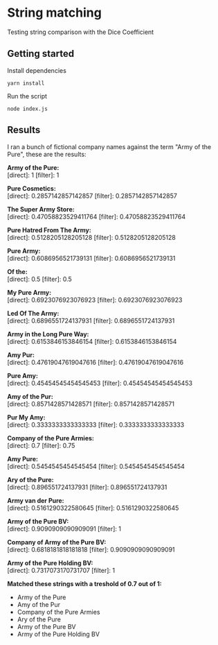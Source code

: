 # String matching
Testing string comparison with the Dice Coefficient

## Getting started

Install dependencies

```
yarn install
```

Run the script

```
node index.js
```

## Results

I ran a bunch of fictional company names against the term "Army of the Pure", these are the results:

**Army of the Pure:**  
    [direct]: 1
    [filter]: 1
  
**Pure Cosmetics:**  
    [direct]: 0.2857142857142857
    [filter]: 0.2857142857142857
  
**The Super Army Store:**  
    [direct]: 0.47058823529411764
    [filter]: 0.47058823529411764
  
**Pure Hatred From The Army:**  
    [direct]: 0.5128205128205128
    [filter]: 0.5128205128205128
  
**Pure Army:**  
    [direct]: 0.6086956521739131
    [filter]: 0.6086956521739131
  
**Of the:**  
    [direct]: 0.5
    [filter]: 0.5
  
**My Pure Army:**  
    [direct]: 0.6923076923076923
    [filter]: 0.6923076923076923
  
**Led Of The Army:**  
    [direct]: 0.6896551724137931
    [filter]: 0.6896551724137931
  
**Army in the Long Pure Way:**  
    [direct]: 0.6153846153846154
    [filter]: 0.6153846153846154
  
**Amy Pur:**  
    [direct]: 0.47619047619047616
    [filter]: 0.47619047619047616
  
**Pure Amy:**  
    [direct]: 0.45454545454545453
    [filter]: 0.45454545454545453
  
**Amy of the Pur:**  
    [direct]: 0.8571428571428571
    [filter]: 0.8571428571428571
  
**Pur My Amy:**  
    [direct]: 0.3333333333333333
    [filter]: 0.3333333333333333
  
**Company of the Pure Armies:**  
    [direct]: 0.7
    [filter]: 0.75
  
**Amy Pure:**  
    [direct]: 0.5454545454545454
    [filter]: 0.5454545454545454
  
**Ary of the Pure:**  
    [direct]: 0.896551724137931
    [filter]: 0.896551724137931
  
**Army van der Pure:**  
    [direct]: 0.5161290322580645
    [filter]: 0.5161290322580645
  
**Army of the Pure BV:**  
    [direct]: 0.9090909090909091
    [filter]: 1
  
**Company of Army of the Pure BV:**  
    [direct]: 0.6818181818181818
    [filter]: 0.9090909090909091
  
**Army of the Pure Holding BV:**  
    [direct]: 0.7317073170731707
    [filter]: 1
  
**Matched these strings with a treshold of 0.7 out of 1:**  
* Army of the Pure
* Amy of the Pur
* Company of the Pure Armies
* Ary of the Pure
* Army of the Pure BV
* Army of the Pure Holding BV
